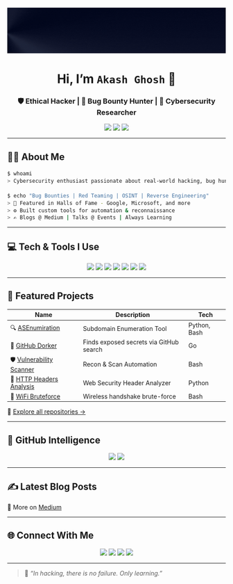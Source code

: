 
![Banner](https://github.com/myselfakash20/myselfakash20/blob/main/Akash%20Ghosh%20%20%40myselfakash20.gif)

<h1 align="center">Hi, I’m <code>Akash Ghosh</code> 👋</h1>
<h3 align="center">🛡️ Ethical Hacker | 🐞 Bug Bounty Hunter | 🧠 Cybersecurity Researcher</h3>

<p align="center">
  <img src="https://komarev.com/ghpvc/?username=myselfakash20&label=Profile+Views&color=blueviolet&style=flat-square" />
  <img src="https://visitor-badge.laobi.icu/badge?page_id=myselfakash20" />
  <img src="https://img.shields.io/badge/Tracked_by-GitHub_Analytics-black?style=flat-square" />
</p>

---

## 🧑‍💻 About Me

```bash
$ whoami
> Cybersecurity enthusiast passionate about real-world hacking, bug hunting, and automation

$ echo "Bug Bounties | Red Teaming | OSINT | Reverse Engineering"
> 🔐 Featured in Halls of Fame - Google, Microsoft, and more
> ⚙️ Built custom tools for automation & reconnaissance
> ✍️ Blogs @ Medium | Talks @ Events | Always Learning
```

---

## 💻 Tech & Tools I Use

<p align="center">
  <img src="https://img.shields.io/badge/Python-3676AB?style=flat-square&logo=python&logoColor=white" />
  <img src="https://img.shields.io/badge/Go-00ADD8?style=flat-square&logo=go&logoColor=white" />
  <img src="https://img.shields.io/badge/Bash-000000?style=flat-square&logo=gnu-bash&logoColor=white" />
  <img src="https://img.shields.io/badge/Rust-000000?style=flat-square&logo=rust&logoColor=white" />
  <img src="https://img.shields.io/badge/Nmap-0040FF?style=flat-square&logo=nmap&logoColor=white" />
  <img src="https://img.shields.io/badge/BurpSuite-F24E1E?style=flat-square&logo=burp-suite&logoColor=white" />
  <img src="https://img.shields.io/badge/Kali_Linux-557C94?style=flat-square&logo=kali-linux&logoColor=white" />
</p>

---

## 🚀 Featured Projects

| Name | Description | Tech |
|------|-------------|------|
| 🔍 [ASEnumiration](https://github.com/myselfakash20/ASEnumiration) | Subdomain Enumeration Tool | Python, Bash |
| 🔑 [GitHub Dorker](https://github.com/myselfakash20/Github_Dorker) | Finds exposed secrets via GitHub search | Go |
| 🛡️ [Vulnerability Scanner](https://github.com/myselfakash20/vulnerability_scan) | Recon & Scan Automation | Bash |
| 📡 [HTTP Headers Analysis](https://github.com/myselfakash20/http-headers-analysis) | Web Security Header Analyzer | Python |
| 📶 [WiFi Bruteforce](https://github.com/myselfakash20/wifi-bruteforce) | Wireless handshake brute-force | Bash |

📂 [Explore all repositories →](https://github.com/myselfakash20?tab=repositories)

---

## 🧠 GitHub Intelligence

<p align="center">
  <img src="https://github-readme-stats.vercel.app/api?username=myselfakash20&show_icons=true&theme=radical" width="45%" />
  <img src="https://github-readme-streak-stats.herokuapp.com/?user=myselfakash20&theme=radical" width="45%" />
</p>

---

## ✍️ Latest Blog Posts

<!-- BLOG-POST-LIST:START -->
<!-- BLOG-POST-LIST:END -->

📖 More on [Medium](https://medium.com/@myselfakash20)

---

## 🌐 Connect With Me

<p align="center">
  <a href="https://vulnvault.online"><img src="https://img.shields.io/badge/Website-VulnVault-black?style=flat-square&logo=firefox&logoColor=white" /></a>
  <a href="https://x.com/myselfakash20"><img src="https://img.shields.io/badge/X(Twitter)-1DA1F2?style=flat-square&logo=twitter&logoColor=white" /></a>
  <a href="https://linkedin.com/in/akash-ghosh-145bb61b5"><img src="https://img.shields.io/badge/LinkedIn-blue?style=flat-square&logo=linkedin&logoColor=white" /></a>
  <a href="https://bugcrowd.com/myselfakash20"><img src="https://img.shields.io/badge/Bugcrowd-FF6600?style=flat-square&logo=bugcrowd&logoColor=white" /></a>
</p>

---

> 🧠 *“In hacking, there is no failure. Only learning.”*